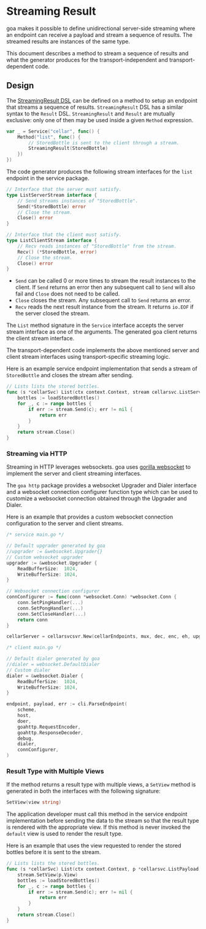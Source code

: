 # Streaming Result

goa makes it possible to define unidirectional server-side streaming where an
endpoint can receive a payload and stream a sequence of results. The streamed
results are instances of the same type.

This document describes a method to stream a sequence of results and what the
generator produces for the transport-independent and transport-dependent code.

## Design

The [StreamingResult DSL](https://godoc.org/goa.design/goa/dsl#StreamingResult)
can be defined on a method to setup an endpoint that streams a sequence of
results. `StreamingResult` DSL has a similar syntax to the `Result` DSL.
`StreamingResult` and `Result` are mutually exclusive: only one of then may be
used inside a given `Method` expression.


```go
var _ = Service("cellar", func() {
    Method("list", func() {
        // StoredBottle is sent to the client through a stream.
        StreamingResult(StoredBottle)
    })
})
```

The code generator produces the following stream interfaces for the `list`
endpoint in the service package.

```go
// Interface that the server must satisfy.
type ListServerStream interface {
    // Send streams instances of "StoredBottle".
    Send(*StoredBottle) error
    // Close the stream.
    Close() error
}

// Interface that the client must satisfy.
type ListClientStream interface {
    // Recv reads instances of "StoredBottle" from the stream.
    Recv() (*StoredBottle, error)
    // Close the stream.
    Close() error
}
```

* `Send` can be called 0 or more times to stream the result instances to the
	client. If `Send` returns an error then any subsequent call to `Send` will
	also fail and `Close` does not need to be called.
* `Close` closes the stream. Any subsequent call to `Send` returns an error.
* `Recv` reads the next result instance from the stream. It returns `io.EOF`
	if the server closed the stream.

The `List` method signature in the `Service` interface accepts the server
stream interface as one of the arguments. The generated goa client returns the
client stream interface.

The transport-dependent code implements the above mentioned server and client
stream interfaces using transport-specific streaming logic.

Here is an example service endpoint implementation that sends a stream of
`StoredBottle` and closes the stream after sending.

```go
// Lists lists the stored bottles.
func (s *cellarSvc) List(ctx context.Context, stream cellarsvc.ListServerStream) (err error) {
    bottles := loadStoredBottles()
    for _, c := range bottles {
        if err := stream.Send(c); err != nil {
            return err
        }
    }
    return stream.Close()
}
```

### Streaming via HTTP

Streaming in HTTP leverages websockets. goa uses
[gorilla websocket](https://godoc.org/github.com/gorilla/websocket) to
implement the server and client streaming interfaces.

The `goa http` package provides a websocket Upgrader and Dialer interface
and a websocket connection configurer function type which can be used to
customize a websocket connection obtained through the Upgrader and Dialer.

Here is an example that provides a custom websocket connection configuration
to the server and client streams.

```go
/* service main.go */

// Default upgrader generated by goa
//upgrader := &websocket.Upgrader{}
// Custom websocket upgrader
upgrader := &websocket.Upgrader {
    ReadBufferSize:  1024,
    WriteBufferSize: 1024,
}

// Websocket connection configurer
connConfigurer := func(conn *websocket.Conn) *websocket.Conn {
    conn.SetPingHandler(...)
    conn.SetPongHandler(...)
    conn.SetCloseHandler(...)
    return conn
}

cellarServer = cellarsvcsvr.New(cellarEndpoints, mux, dec, enc, eh, upgrader, connConfigurer)

/* client main.go */

// Default dialer generated by goa
//dialer = websocket.DefaultDialer
// Custom dialer
dialer = &websocket.Dialer {
    ReadBufferSize:  1024,
    WriteBufferSize: 1024,
}

endpoint, payload, err := cli.ParseEndpoint(
    scheme,
    host,
    doer,
    goahttp.RequestEncoder,
    goahttp.ResponseDecoder,
    debug,
    dialer,
    connConfigurer,
)
```

### Result Type with Multiple Views

If the method returns a result type with multiple views, a `SetView` method is
generated in both the interfaces with the following signature:

```go
SetView(view string)
```

The application developer must call this method in the service endpoint
implementation before sending the data to the stream so that the result type is
rendered with the appropriate view. If this method is never invoked the
`default` view is used to render the result type.

Here is an example that uses the view requested to render the stored bottles
before it is sent to the stream.

```go
// Lists lists the stored bottles.
func (s *cellarSvc) List(ctx context.Context, p *cellarsvc.ListPayload, stream cellarsvc.ListServerStream) (err error) {
    stream.SetView(p.View)
    bottles := loadStoredBottles()
    for _, c := range bottles {
        if err := stream.Send(c); err != nil {
            return err
        }
    }
    return stream.Close()
}
```
